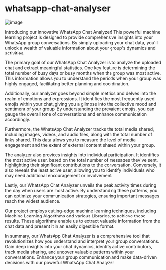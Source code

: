 # whatsapp-chat-analyser
![image](https://github.com/CharveeSaraiya/whatsapp-chat-analyser/assets/71017645/60eae58b-0c7a-446f-925e-549e5b9e096a)

Introducing our innovative WhatsApp Chat Analyzer! This powerful machine learning project is designed to provide comprehensive insights into your WhatsApp group conversations. By simply uploading your chat data, you'll unlock a wealth of valuable information about your group's dynamics and activities.

The primary goal of our WhatsApp Chat Analyzer is to analyze the uploaded chat and extract meaningful statistics. One key feature is determining the total number of busy days or busy months when the group was most active. This information allows you to understand the periods when your group was highly engaged, facilitating better planning and coordination.

Additionally, our analyzer goes beyond simple metrics and delves into the realm of emotions and expressions. It identifies the most frequently used emojis within your chat, giving you a glimpse into the collective mood and sentiment of your group. By understanding the prevalent emojis, you can gauge the overall tone of conversations and enhance communication accordingly.

Furthermore, the WhatsApp Chat Analyzer tracks the total media shared, including images, videos, and audio files, along with the total number of links shared. This data allows you to measure the level of media engagement and the extent of external content shared within your group.

The analyzer also provides insights into individual participation. It identifies the most active user, based on the total number of messages they've sent, highlighting their significant contributions to the conversation. Conversely, it also reveals the least active user, allowing you to identify individuals who may need additional encouragement or involvement.

Lastly, our WhatsApp Chat Analyzer unveils the peak activity times during the day when users are most active. By understanding these patterns, you can optimize your communication strategies, ensuring important messages reach the widest audience.

Our project employs cutting-edge machine learning techniques, including Machine Learning Algorithms and various Libraries, to achieve these results. These algorithms enable us to extract valuable information from the chat data and present it in an easily digestible format.

In summary, our WhatsApp Chat Analyzer is a comprehensive tool that revolutionizes how you understand and interpret your group conversations. Gain deep insights into your chat dynamics, identify active contributors, track media sharing, and uncover valuable patterns within your conversations. Enhance your group communication and make data-driven decisions with our powerful WhatsApp Chat Analyzer
